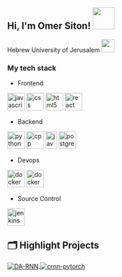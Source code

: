 <h2> Hi, I'm Omer Siton! <img src="https://media.giphy.com/media/mGcNjsfWAjY5AEZNw6/giphy.gif" width="50"></h2>

Hebrew University of Jerusalem  </a><img src="https://media.giphy.com/media/fYSnHlufseco8Fh93Z/giphy.gif" width="30"></br>


### My tech stack

- Frontend
<p align="left">
  <img src="https://www.vectorlogo.zone/logos/javascript/javascript-icon.svg" alt="javascript" width="40" height="40"/> 
  <img src="https://www.vectorlogo.zone/logos/w3_css/w3_css-official.svg" alt="css" width="40" height="40"/>
  <img src="https://www.vectorlogo.zone/logos/w3_html5/w3_html5-icon.svg" alt="html5" width="40" height="40"/> 
  <img src="https://www.vectorlogo.zone/logos/reactjs/reactjs-icon.svg" alt="react" width="40" height="40"/> 
</p>

- Backend
<p align="left">
  <img src="https://www.vectorlogo.zone/logos/python/python-icon.svg" alt="python" width="40" height="40"/>
  <img src="https://raw.githubusercontent.com/isocpp/logos/master/cpp_logo.png" alt="cpp" width="40" height="40"/>
  <img src="https://www.vectorlogo.zone/logos/java/java-vertical.svg" alt="java" width="26" height="40"/> 
  <img src="https://www.vectorlogo.zone/logos/postgresql/postgresql-icon.svg" alt="postgresql" width="40" height="40"/> 
</p>

- Devops
<p align="left">
  <img src="https://www.vectorlogo.zone/logos/docker/docker-icon.svg" alt="docker" width="40" height="40"/>
  <img src="https://www.vectorlogo.zone/logos/kubernetes/kubernetes-icon.svg" alt="docker" width="40" height="40"/>
</p>

- Source Control
<p align="left">
  <img src="https://www.vectorlogo.zone/logos/git-scm/git-scm-icon.svg" alt="jenkins" width="40" height="40"/>
</p>
  
  
  ## 🗂️ Highlight Projects

<a href="https://github.com/Zhenye-Na/DA-RNN">
  <img align="center" src="https://github-readme-stats.vercel.app/api/pin/?username=zhenye-na&repo=DA-RNN&show_icons=true&line_height=27&title_color=6aa6f8&text_color=8a919a&icon_color=6aa6f8&bg_color=22272e" alt="DA-RNN" />
</a>

<a href="https://github.com/Zhenye-Na/crnn-pytorch">
  <img align="center" src="https://github-readme-stats.vercel.app/api/pin/?username=zhenye-na&repo=crnn-pytorch&show_icons=true&line_height=27&title_color=6aa6f8&text_color=8a919a&icon_color=6aa6f8&bg_color=22272e" alt="crnn-pytorch" />
</a>




<!---
sositon/sositon is a ✨ special ✨ repository because its `README.md` (this file) appears on your GitHub profile.
You can click the Preview link to take a look at your changes.
--->
